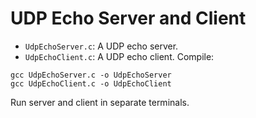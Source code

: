 # UDP Echo Server and Client

- `UdpEchoServer.c`: A UDP echo server.
- `UdpEchoClient.c`: A UDP echo client.
Compile:
```
gcc UdpEchoServer.c -o UdpEchoServer
gcc UdpEchoClient.c -o UdpEchoClient
```
Run server and client in separate terminals.